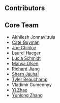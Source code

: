## Contributors

## Core Team
* Akhilesh Jonnavittula
* [Cate Guyman](https://github.com/categuyman)
* [Joe Chirilov](https://github.com/joechirilov)
* [Laurel Haeger](https://github.com/laurel-haeger)
* [Lucia Schmidt](https://github.com/luciamjschmidt)
* [Mahsa Olsen](https://github.com/mahsa-olsen)
* [Richard Jiang](https://github.com/rjiangsalesforce)
* [Shern Jauhal](https://github.com/sjauhal2)
* [Tyler Beauchamp](https://github.com/thebchamp)
* Vladimir Gumennyy
* [Yi Zhao](https://github.com/yizhao1998)
* [Yunlong Zhang](https://github.com/yunlong-zhang-sfdc)